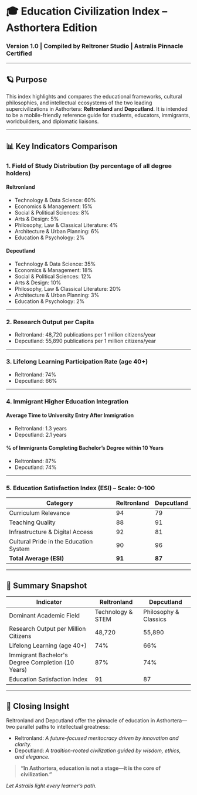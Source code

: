 # 🎓 Education Civilization Index – Asthortera Edition
### Version 1.0 | Compiled by Reltroner Studio | Astralis Pinnacle Certified

---

## 🪐 Purpose
This index highlights and compares the educational frameworks, cultural philosophies, and intellectual ecosystems of the two leading supercivilizations in Asthortera: **Reltronland** and **Depcutland**. It is intended to be a mobile-friendly reference guide for students, educators, immigrants, worldbuilders, and diplomatic liaisons.

---

## 📊 Key Indicators Comparison

### 1. **Field of Study Distribution** (by percentage of all degree holders)
#### **Reltronland**
- Technology & Data Science: 60%  
- Economics & Management: 15%  
- Social & Political Sciences: 8%  
- Arts & Design: 5%  
- Philosophy, Law & Classical Literature: 4%  
- Architecture & Urban Planning: 6%  
- Education & Psychology: 2%  

#### **Depcutland**
- Technology & Data Science: 35%  
- Economics & Management: 18%  
- Social & Political Sciences: 12%  
- Arts & Design: 10%  
- Philosophy, Law & Classical Literature: 20%  
- Architecture & Urban Planning: 3%  
- Education & Psychology: 2%  

---

### 2. **Research Output per Capita**
- Reltronland: 48,720 publications per 1 million citizens/year  
- Depcutland: 55,890 publications per 1 million citizens/year  

---

### 3. **Lifelong Learning Participation Rate** (age 40+)
- Reltronland: 74%  
- Depcutland: 66%  

---

### 4. **Immigrant Higher Education Integration**
#### Average Time to University Entry After Immigration
- Reltronland: 1.3 years  
- Depcutland: 2.1 years  

#### % of Immigrants Completing Bachelor’s Degree within 10 Years
- Reltronland: 87%  
- Depcutland: 74%  

---

### 5. **Education Satisfaction Index (ESI)** – Scale: 0–100
| Category                                | Reltronland | Depcutland |
|-----------------------------------------|-------------|------------|
| Curriculum Relevance                    | 94          | 79         |
| Teaching Quality                        | 88          | 91         |
| Infrastructure & Digital Access         | 92          | 81         |
| Cultural Pride in the Education System  | 90          | 96         |
| **Total Average (ESI)**                 | **91**      | **87**     |

---

## 📌 Summary Snapshot
| Indicator                               | Reltronland         | Depcutland         |
|-----------------------------------------|----------------------|---------------------|
| Dominant Academic Field                 | Technology & STEM    | Philosophy & Classics |
| Research Output per Million Citizens    | 48,720               | 55,890              |
| Lifelong Learning (age 40+)            | 74%                  | 66%                 |
| Immigrant Bachelor's Degree Completion (10 Years)     | 87%                  | 74%                 |
| Education Satisfaction Index            | 91                  | 87                  |

---

## 🧭 Closing Insight
Reltronland and Depcutland offer the pinnacle of education in Asthortera—two parallel paths to intellectual greatness:

- Reltronland: *A future-focused meritocracy driven by innovation and clarity.*  
- Depcutland: *A tradition-rooted civilization guided by wisdom, ethics, and elegance.*

> **“In Asthortera, education is not a stage—it is the core of civilization.”**

*Let Astralis light every learner’s path.*

